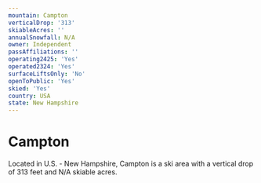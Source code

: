 ```yaml
---
mountain: Campton
verticalDrop: '313'
skiableAcres: ''
annualSnowfall: N/A
owner: Independent
passAffiliations: ''
operating2425: 'Yes'
operated2324: 'Yes'
surfaceLiftsOnly: 'No'
openToPublic: 'Yes'
skied: 'Yes'
country: USA
state: New Hampshire
---
```


# Campton

Located in U.S. - New Hampshire, Campton is a ski area with a vertical drop of 313 feet and N/A skiable acres.
